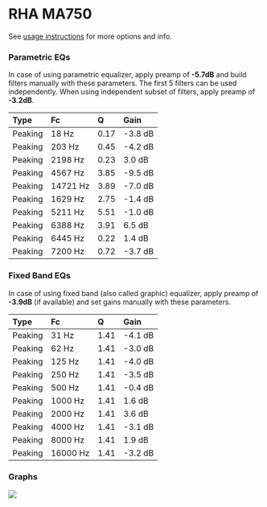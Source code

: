 # RHA MA750
See [usage instructions](https://github.com/jaakkopasanen/AutoEq#usage) for more options and info.

### Parametric EQs
In case of using parametric equalizer, apply preamp of **-5.7dB** and build filters manually
with these parameters. The first 5 filters can be used independently.
When using independent subset of filters, apply preamp of **-3.2dB**.

| Type    | Fc       |    Q | Gain    |
|:--------|:---------|:-----|:--------|
| Peaking | 18 Hz    | 0.17 | -3.8 dB |
| Peaking | 203 Hz   | 0.45 | -4.2 dB |
| Peaking | 2198 Hz  | 0.23 | 3.0 dB  |
| Peaking | 4567 Hz  | 3.85 | -9.5 dB |
| Peaking | 14721 Hz | 3.89 | -7.0 dB |
| Peaking | 1629 Hz  | 2.75 | -1.4 dB |
| Peaking | 5211 Hz  | 5.51 | -1.0 dB |
| Peaking | 6388 Hz  | 3.91 | 6.5 dB  |
| Peaking | 6445 Hz  | 0.22 | 1.4 dB  |
| Peaking | 7200 Hz  | 0.72 | -3.7 dB |

### Fixed Band EQs
In case of using fixed band (also called graphic) equalizer, apply preamp of **-3.9dB**
(if available) and set gains manually with these parameters.

| Type    | Fc       |    Q | Gain    |
|:--------|:---------|:-----|:--------|
| Peaking | 31 Hz    | 1.41 | -4.1 dB |
| Peaking | 62 Hz    | 1.41 | -3.0 dB |
| Peaking | 125 Hz   | 1.41 | -4.0 dB |
| Peaking | 250 Hz   | 1.41 | -3.5 dB |
| Peaking | 500 Hz   | 1.41 | -0.4 dB |
| Peaking | 1000 Hz  | 1.41 | 1.6 dB  |
| Peaking | 2000 Hz  | 1.41 | 3.6 dB  |
| Peaking | 4000 Hz  | 1.41 | -3.1 dB |
| Peaking | 8000 Hz  | 1.41 | 1.9 dB  |
| Peaking | 16000 Hz | 1.41 | -3.2 dB |

### Graphs
![](https://raw.githubusercontent.com/jaakkopasanen/AutoEq/master/results/innerfidelity/sbaf-serious/RHA%20MA750/RHA%20MA750.png)